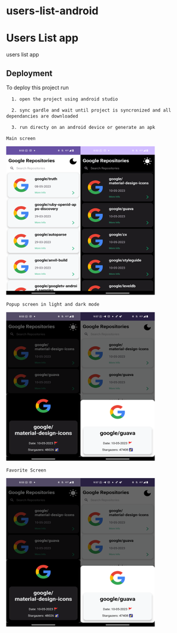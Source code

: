 # users-list-android

# Users List app
 users list app

## Deployment

To deploy this project run

```
  1. open the project using android studio
```

```
  2. sync gardle and wait until project is syncronized and all dependancies are downloaded
```
```
  3. run directy on an android device or generate an apk
```
```
Main screen
```
<img src="https://github.com/naderJb/Google-Repositories-Android/blob/main/images/main_light_mode.png?raw=true" width="200" height="400" ><img src="https://github.com/naderJb/Google-Repositories-Android/blob/main/images/main_dark_mode.png?raw=true" width="200" height="400">

```
Popup screen in light and dark mode
```
<img src="https://github.com/naderJb/Google-Repositories-Android/blob/main/images/popup_dark_mode.png?raw=true" width="200" height="400" ><img src="https://github.com/naderJb/Google-Repositories-Android/blob/main/images/popup_light_mode.png?raw=true" width="200" height="400">

```
Favorite Screen
```
<img src="https://github.com/naderJb/Google-Repositories-Android/blob/main/images/popup_dark_mode.png?raw=true" width="200" height="400" ><img src="https://github.com/naderJb/Google-Repositories-Android/blob/main/images/popup_light_mode.png?raw=true" width="200" height="400">
